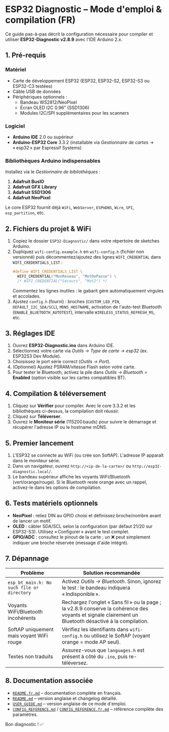 # ESP32 Diagnostic – Mode d'emploi & compilation (FR)

Ce guide pas-à-pas décrit la configuration nécessaire pour compiler et utiliser **ESP32-Diagnostic v2.8.9** avec l'IDE Arduino 2.x.

## 1. Pré-requis

### Matériel
- Carte de développement ESP32 (ESP32, ESP32-S2, ESP32-S3 ou ESP32-C3 testées)
- Câble USB de données
- Périphériques optionnels :
  - Bandeau WS2812/NeoPixel
  - Écran OLED I2C 0.96" (SSD1306)
  - Modules I2C/SPI supplémentaires pour les scanners

### Logiciel
- **Arduino IDE** 2.0 ou supérieur
- **Arduino-ESP32 Core** 3.3.2 (installable via *Gestionnaire de cartes* → « esp32 » par Espressif Systems)

### Bibliothèques Arduino indispensables
Installez via le *Gestionnaire de bibliothèques* :
1. **Adafruit BusIO**
2. **Adafruit GFX Library**
3. **Adafruit SSD1306**
4. **Adafruit NeoPixel**

Le core ESP32 fournit déjà `WiFi`, `WebServer`, `ESPmDNS`, `Wire`, `SPI`, `esp_partition`, etc.

## 2. Fichiers du projet & WiFi
1. Copiez le dossier `ESP32-Diagnostic/` dans votre répertoire de sketches Arduino.
2. Dupliquez `wifi-config.example.h` en `wifi-config.h` (fichier non versionné) puis décommentez/ajoutez des lignes `WIFI_CREDENTIAL` dans `WIFI_CREDENTIALS_LIST` :
   ```cpp
   #define WIFI_CREDENTIALS_LIST \
     WIFI_CREDENTIAL("MonReseau", "MotDePasse") \
     /* WIFI_CREDENTIAL("Secours", "Mot2") */
   ```
   Commentez les lignes inutiles : le gabarit gère automatiquement virgules et accolades.
3. Ajustez `config.h` (fourni) : broches (`CUSTOM_LED_PIN`, `DEFAULT_I2C_SDA/SCL`), `MDNS_HOSTNAME`, activation de l'auto-test Bluetooth (`ENABLE_BLUETOOTH_AUTOTEST`), intervalle `WIRELESS_STATUS_REFRESH_MS`, etc.

## 3. Réglages IDE
1. Ouvrez **ESP32-Diagnostic.ino** dans Arduino IDE.
2. Sélectionnez votre carte via *Outils → Type de carte → esp32* (ex. ESP32S3 Dev Module).
3. Choisissez le port série correct (*Outils → Port*).
4. (Optionnel) Ajustez PSRAM/vitesse Flash selon votre carte.
5. Pour tester le Bluetooth, activez la pile dans *Outils → Bluetooth* = **Enabled** (option visible sur les cartes compatibles BT).

## 4. Compilation & téléversement
1. Cliquez sur **Vérifier** pour compiler. Avec le core 3.3.2 et les bibliothèques ci-dessus, la compilation doit réussir.
2. Cliquez sur **Téléverser**.
3. Ouvrez le **Moniteur série** (115200 bauds) pour suivre le démarrage et récupérer l'adresse IP ou le hostname mDNS.

## 5. Premier lancement
1. L'ESP32 se connecte au WiFi (ou crée son SoftAP). L'adresse IP apparaît dans le moniteur série.
2. Dans un navigateur, ouvrez `http://<ip-de-la-carte>/` ou `http://esp32-diagnostic.local/`.
3. Le bandeau supérieur affiche les voyants WiFi/Bluetooth (vert/orange/rouge). Si le Bluetooth reste orange avec un rappel, activez-le dans les options de compilation.

## 6. Tests matériels optionnels
- **NeoPixel** : reliez DIN au GPIO choisi et définissez broche/nombre avant de lancer un motif.
- **OLED** : câbler SDA/SCL selon la configuration (par défaut 21/20 sur ESP32-S3). Utilisez « Configurer » avant le test complet.
- **GPIO/ADC** : consultez le pinout de la carte ; un ❌ peut simplement indiquer une broche réservée (message d'aide intégré).

## 7. Dépannage
| Problème | Solution recommandée |
| --- | --- |
| `esp_bt_main.h: No such file or directory` | Activez *Outils → Bluetooth*. Sinon, ignorez le test : le bandeau indiquera « Indisponible ». |
| Voyants WiFi/Bluetooth incohérents | Rechargez l'onglet « Sans fil » ou la page ; la v2.8.9 conserve la cohérence des voyants et signale clairement un Bluetooth désactivé à la compilation. |
| SoftAP uniquement mais voyant WiFi rouge | Vérifiez les identifiants dans `wifi-config.h` ou utilisez le SoftAP (voyant orange = mode AP seul). |
| Textes non traduits | Assurez-vous que `languages.h` est présent à côté du `.ino`, puis re-téléversez. |

## 8. Documentation associée
- [`README.fr.md`](README.fr.md) – documentation complète en français.
- [`README.md`](README.md) – version anglaise et changelog détaillé.
- [`USER_GUIDE.md`](USER_GUIDE.md) – version anglaise de ce mode d'emploi.
- [`CONFIG_REFERENCE.md`](CONFIG_REFERENCE.md) / [`CONFIG_REFERENCE.fr.md`](CONFIG_REFERENCE.fr.md) – référence complète des paramètres.

Bon diagnostic ! ✅
